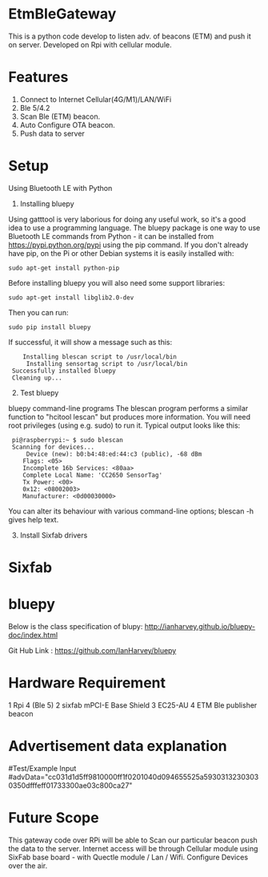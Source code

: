 # EtmBleGateway
This is a python code develop to listen adv. of beacons (ETM) and push it on server. 
Developed on Rpi with cellular module.
# Features
1. Connect to Internet Cellular(4G/M1)/LAN/WiFi
2. Ble 5/4.2
3. Scan Ble (ETM) beacon.
4. Auto Configure OTA beacon.
5. Push data to server

# Setup
Using Bluetooth LE with Python

1. Installing bluepy

Using gatttool is very laborious for doing any useful work, so it's a good idea to use a programming language. The bluepy package is one way to use Bluetooth LE commands from Python - it can be installed from https://pypi.python.org/pypi using the pip command. If you don't already have pip, on the Pi or other Debian systems it is easily installed with:

    sudo apt-get install python-pip
Before installing bluepy you will also need some support libraries:

    sudo apt-get install libglib2.0-dev
Then you can run:

    sudo pip install bluepy
If successful, it will show a message such as this:

        Installing blescan script to /usr/local/bin
         Installing sensortag script to /usr/local/bin
     Successfully installed bluepy
     Cleaning up...

2. Test bluepy

bluepy command-line programs
The blescan program performs a similar function to "hcitool lescan" but produces more information. You will need root privileges (using e.g. sudo) to run it. Typical output looks like this:

     pi@raspberrypi:~ $ sudo blescan 
     Scanning for devices...
         Device (new): b0:b4:48:ed:44:c3 (public), -68 dBm 
        Flags: <05>
        Incomplete 16b Services: <80aa>
        Complete Local Name: 'CC2650 SensorTag'
        Tx Power: <00>
        0x12: <08002003>
        Manufacturer: <0d00030000>
             
You can alter its behaviour with various command-line options; blescan -h gives help text.

3. Install Sixfab drivers

# Sixfab 

# bluepy
Below is the class specification of blupy:
http://ianharvey.github.io/bluepy-doc/index.html

Git Hub Link :
https://github.com/IanHarvey/bluepy

# Hardware Requirement
1 Rpi 4 (Ble 5)
2 sixfab mPCI-E Base Shield 
3 EC25-AU
4 ETM Ble publisher beacon

# Advertisement data explanation
#Test/Example Input
#advData="cc031d1d5ff9810000ff1f0201040d094655525a59303132303030350dfffeff01733300ae03c800ca27"

# Future Scope
This gateway code over RPi will be able to Scan our particular beacon push the data to the server. 
Internet access will be through Cellular module using SixFab base board - with Quectle module / Lan / Wifi.
Configure Devices over the air.
